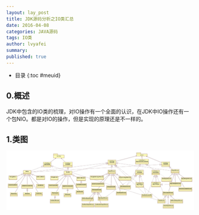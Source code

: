 ```yaml
---
layout: lay_post
title: JDK源码分析之IO类汇总
date: 2016-04-08
categories: JAVA源码
tags: IO类
author: lvyafei
summary:
published: true
---
```


* 目录
{:toc #meuid}

## 0.概述

JDK中包含的IO类的梳理，对IO操作有一个全面的认识，在JDK中IO操作还有一个包NIO。都是对IO的操作，但是实现的原理还是不一样的。
<!-- more -->

## 1.类图

![IO类图](/images/java源码/IO-类图.jpg)

